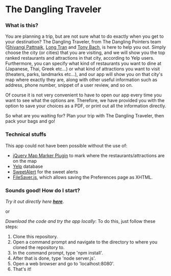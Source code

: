 # The Dangling Traveler

### What is this?

You are planning a trip, but are not sure what to do exactly when you get to your destination? The Dangling Traveler, from The Dangling Pointers team ([Shivangi Pattnaik], [Long Tran] and [Tony Bach], is here to help you out. Simply choose the city (or cities) that you are visiting, and we will show you the top ranked restaurants and attractions in that city, according to Yelp users. Furthermore, you can specify what kind of restaurants you want to dine at (Japanese, Thai, Greek etc...) or what kind of attractions you want to visit (theaters, parks, landmarks etc...), and our app will show you on that city's map where exactly they are, along with other useful information such as address, phone number, snippet of a user review, and so on.

Of course it is not very convenient to have to open our app every time you want to see what the options are. Therefore, we have provided you with the option to save your choices as a PDF, or print out all the information directly. 

So what are you waiting for? Plan your trip with The Dangling Traveler, then pack your bags and go!

### Technical stuffs

This app could not have been possible without the use of: 

- [jQuery Map Marker Plugin] to mark where the restaurants/attractions are on the map
- [Yelp] database
- [SweetAlert] for the sweet alerts
- [FileSaver.js], which allows saving the Preferences page as XHTML.

### Sounds good! How do I start?

_Try it out directly here [**here**](http://danglingtraveler.herokuapp.com)_.

or

_Download the code and try the app locally_: To do this, just follow these steps:

1. Clone this repository.
2. Open a command prompt and navigate to the directory to where you cloned the repository to.
3. In the command prompt, type 'npm install'.
4. After that is done, type 'node server.js'.
5. Open a web browser and go to 'localhost:8080'.
6. That's it!

[Shivangi Pattnaik]: https://www.linkedin.com/profile/view?id=149276731&authType=NAME_SEARCH&authToken=2hJ_&locale=en_US&trk=tyah&trkInfo=clickedVertical%3Amynetwork%2Cidx%3A1-1-1%2CtarId%3A1436193522085%2Ctas%3Ashiva
[Long Tran]: https://www.linkedin.com/profile/view?id=233380419&authType=NAME_SEARCH&authToken=oLqA&locale=en_US&trk=tyah&trkInfo=clickedVertical%3Amynetwork%2Cidx%3A1-1-1%2CtarId%3A1436193398720%2Ctas%3ALong
[Tony Bach]: http://tonybach.net
[jQuery Map Marker Plugin]: https://github.com/aslamdoctor/jQuery.mapmarker
[Yelp]: http://www.yelp.com
[SweetAlert]: http://t4t5.github.io/sweetalert/
[FileSaver.js]: https://github.com/eligrey/FileSaver.js/

